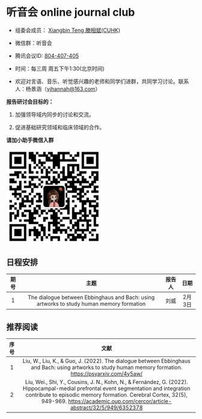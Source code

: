 # 听音会 online journal club

* 组委会成员： [Xiangbin Teng 滕相斌(CUHK)](https://sites.google.com/site/xiangbinteng2/)

* 微信群：听音会

* 腾讯会议ID: [804-407-405](https://meeting.tencent.com/dm/Q6A4kVpj4QGk)

* 时间：每三周 周五下午1:30(北京时间)	

* 欢迎对言语、音乐、听觉感兴趣的老师和同学们进群，共同学习讨论。联系人：杨景涵（yjhannah@163.com）


**报告研讨会目标的：**

1. 加强领导域内同步的讨论和交流。

2. 促进基础研究领域和临床领域的合作。


**请加小助手微信入群**

<img width="255" alt="Screen Shot 2023-02-02 at 10 16 26 AM" src="https://github.com/yjhannah/Music-Journal-Club/blob/main/WeChat.png">


## 日程安排

| 期号 |                             主题                             | 报告人 |    日期    |
| :--: | :--------------------------------------------------------------: | :----: | :----------: |
|  1  | The dialogue between Ebbinghaus and Bach: using artworks to study human memory formation  |  刘威  | 2月3日 |


## 推荐阅读

|   序号   |                   文献                      |
| :--: | :-----------------------------------------------------------------------: |
|   1   | Liu, W., Liu, K., & Guo, J. (2022). The dialogue between Ebbinghaus and Bach: using artworks to study human memory formation. https://psyarxiv.com/4y5aw/|
|   2   | Liu, Wei., Shi, Y., Cousins, J. N., Kohn, N., & Fernández, G. (2022). Hippocampal-medial prefrontal event segmentation and integration contribute to episodic memory formation. Cerebral Cortex, 32(5), 949-969. https://academic.oup.com/cercor/article-abstract/32/5/949/6352378 |
